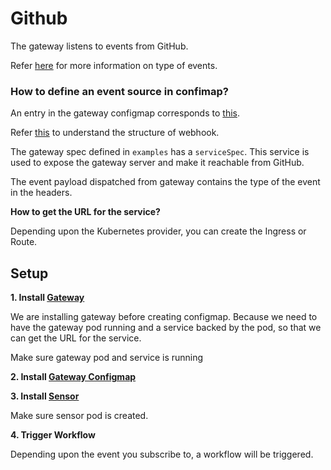 # Github

The gateway listens to events from GitHub. 

Refer [here](https://developer.github.com/v3/activity/events/types/) for more information on type of events.

### How to define an event source in confimap?
An entry in the gateway configmap corresponds to [this](https://github.com/argoproj/argo-events/blob/30eaa296651e80b11ffef3b20464a08a2041eb09/gateways/community/github/config.go#L50-L73).

Refer [this](https://developer.github.com/v3/repos/hooks/#get-single-hook) to understand the structure of webhook.

The gateway spec defined in `examples` has a `serviceSpec`. This service is used to expose the gateway server and make it reachable from GitHub.

The event payload dispatched from gateway contains the type of the event in the headers.

**How to get the URL for the service?**

Depending upon the Kubernetes provider, you can create the Ingress or Route. 

## Setup

**1. Install [Gateway](../../examples/gateways/github.yaml)**

We are installing gateway before creating configmap. Because we need to have the gateway pod running and a service backed by the pod, so 
that we can get the URL for the service. 

Make sure gateway pod and service is running

**2. Install [Gateway Configmap](../../examples/event-sources/github-gateway-configmap.yaml)**

**3. Install [Sensor](../../examples/sensors/github.yaml)**

Make sure sensor pod is created.

**4. Trigger Workflow**

Depending upon the event you subscribe to, a workflow will be triggered.
